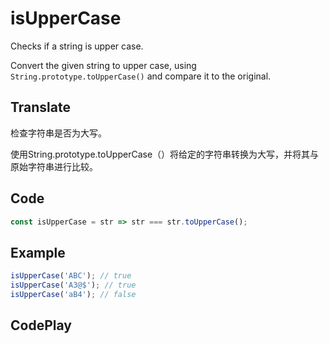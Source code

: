 # isUpperCase

Checks if a string is upper case.

Convert the given string to upper case, using `String.prototype.toUpperCase()` and compare it to the original.

## Translate

检查字符串是否为大写。

使用String.prototype.toUpperCase（）将给定的字符串转换为大写，并将其与原始字符串进行比较。

## Code

```js
const isUpperCase = str => str === str.toUpperCase();
```

## Example

```js
isUpperCase('ABC'); // true
isUpperCase('A3@$'); // true
isUpperCase('aB4'); // false
```

## CodePlay

<template>
  <code-play codeplay-id="" />
</template>
